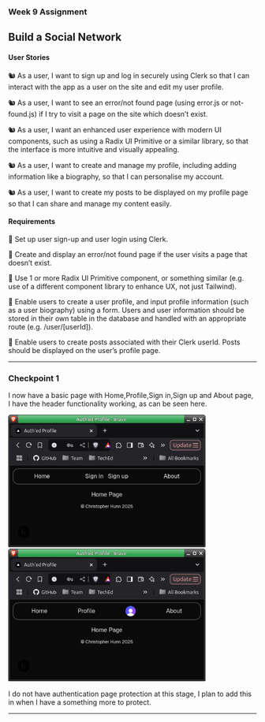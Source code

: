 ### Week 9 Assignment

## Build a Social Network

#### User Stories

🐿️ As a user, I want to sign up and log in securely using Clerk so that I can interact with the app as a user on the site and edit my user profile.

🐿️ As a user, I want to see an error/not found page (using error.js or not-found.js) if I try to visit a page on the site which doesn’t exist.

🐿️ As a user, I want an enhanced user experience with modern UI components, such as using a Radix UI Primitive or a similar library, so that the interface is more intuitive and visually appealing.

🐿️ As a user, I want to create and manage my profile, including adding information like a biography, so that I can personalise my account.

🐿️ As a user, I want to create my posts to be displayed on my profile page so that I can share and manage my content easily.

#### Requirements

🎯 Set up user sign-up and user login using Clerk.

🎯 Create and display an error/not found page if the user visits a page that doesn’t exist.

🎯 Use 1 or more Radix UI Primitive component, or something similar (e.g. use of a different component library to enhance UX, not just Tailwind).

🎯 Enable users to create a user profile, and input profile information (such as a user biography) using a form. Users and user information should be stored in their own table in the database and handled with an appropriate route (e.g. /user/[userId]).

🎯 Enable users to create posts associated with their Clerk userId. Posts should be displayed on the user’s profile page.

---

### Checkpoint 1

I now have a basic page with Home,Profile,Sign in,Sign up and About page, I have the header functionality working, as can be seen here.

<img src="./misc/W9-NotLoggedIn.png" alt="not logged in web page" width="400"/><img src="./misc/W9-LoggedIn.png" alt="logged in web page" width="400"/>

I do not have authentication page protection at this stage, I plan to add this in when I have a something more to protect.

---
